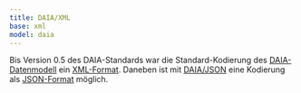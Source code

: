 ```yaml
---
title: DAIA/XML
base: xml
model: daia
---
```


Bis Version 0.5 des DAIA-Standards war die Standard-Kodierung des
[DAIA-Datenmodell](../daia) ein [XML-Format](../xml). Daneben ist mit
[DAIA/JSON](json) eine Kodierung als [JSON-Format](../json) möglich.

